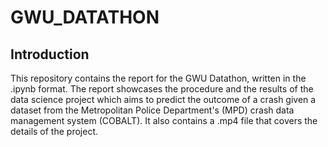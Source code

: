 # GWU_DATATHON


## Introduction

This repository contains the report for the GWU Datathon, written in the .ipynb format. The report showcases the procedure and the results of the data science project which aims to predict the outcome of a crash given a dataset from the Metropolitan Police Department's (MPD) crash data management system (COBALT). It also contains a .mp4 file that covers the details of the project. 
